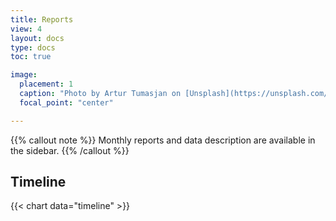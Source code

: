 ```yaml
---
title: Reports
view: 4
layout: docs
type: docs
toc: true

image:
  placement: 1
  caption: "Photo by Artur Tumasjan on [Unsplash](https://unsplash.com/s/photos/report-uk?utm_source=unsplash&utm_medium=referral&utm_content=creditCopyText)"
  focal_point: "center"

---
```


{{% callout note %}}
Monthly reports and data description are available in the sidebar.
{{% /callout %}}


## <i class="far fa-calendar-alt   "></i>   <span class="ml-1">Timeline</span>

{{< chart data="timeline" >}}


